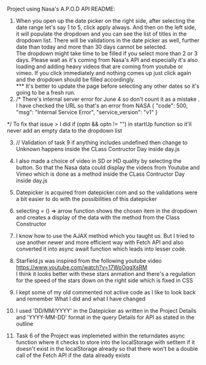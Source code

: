 Project using Nasa's A.P.O.D API README:

1) When you open up the date picker on the right side, after selecting the date range let's say 1 to 5, click apply always. And then on the left
side, it will populate the dropdown and you can see the list of titles in the dropdown list. There will be validations in the
date picker as well, further date than today and more than 30 days cannot be selected.  
The dropdown might take time to be filled if you select more than 2 or 3 days. Please wait as it's coming from Nasa's API and especially it's also loading and adding heavy videos that are coming from youtube or vimeo. If you click immediately and nothing comes up just click again and the dropdown should be filled accordingly.  
*** It's better to update the page before selecting any other dates so it's going to be a fresh run.
2) /*
 There's internal server error for June 4 so don't count it as a mistake . I have checked the URL so that's an error from NASA
 {
"code": 500,
"msg": "Internal Service Error",
"service_version": "v1"
}

 */
 To fix that issue > I did  if (optn && optn != "") in startUp function so it'll never add an empty data to the dropdown list    

3) // Validation of task 9 if anything includes undefined then change to Unknown happens inside the CLass Contructor Day inside day.js  

4) I also made a choice of video in SD or HD quality by selecting the button. So that the Nasa data could display the videos from Youtube and Vimeo
which is done as a method inside the CLass Contructor Day inside day.js  

5) Datepicker is acquired from datepicker.com and so the validations were a bit easier to do with the possibilities of this datepicker

6) selecting = () => arrow function shows the chosen item in the dropdown and creates a display of the data with the method from the Class Constructor

7) I know how to use the AJAX method which you taught us. But I tried to use another newer and more efficient way with Fetch API and 
also converted it into async await function which leads into lesser code.  

8) Starfield.js was inspired from the following youtube video https://www.youtube.com/watch?v=17WoOqgXsRM  
I think it looks better with these stars anmation and there's a regulation for the speed of the stars down on the right side which is fixed in CSS

9) I kept some of my old commented not active code as I like to look back and remember What I did and what I have changed

10) I used 'DD/MM/YYYY' in the Datepicker as written in the Project Details and 'YYYY-MM-DD' format in the query Details for API as stated in the outline  

11) Task 6 of the Project was implemeted within the returndates async function where it checks to store into the localStorage with setItem if it doesn't
exist in the localStorage already so that there won't be a double call of the Fetch API if the data already exists